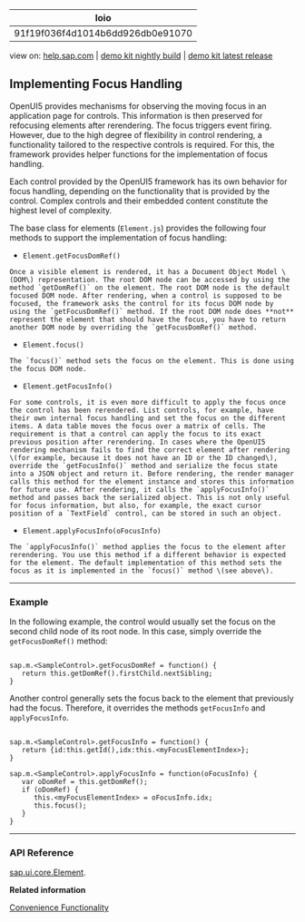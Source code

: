 | loio |
| -----|
| 91f19f036f4d1014b6dd926db0e91070 |

<div id="loio">

view on: [help.sap.com](https://help.sap.com/viewer/DRAFT/3237636b137e43519a20ad5513c49ccb/latest/en-US/91f19f036f4d1014b6dd926db0e91070.html) | [demo kit nightly build](https://openui5nightly.hana.ondemand.com/#/topic/91f19f036f4d1014b6dd926db0e91070) | [demo kit latest release](https://openui5.hana.ondemand.com/#/topic/91f19f036f4d1014b6dd926db0e91070)</div>
<!-- loio91f19f036f4d1014b6dd926db0e91070 -->

## Implementing Focus Handling

OpenUI5 provides mechanisms for observing the moving focus in an application page for controls. This information is then preserved for refocusing elements after rerendering. The focus triggers event firing. However, due to the high degree of flexibility in control rendering, a functionality tailored to the respective controls is required. For this, the framework provides helper functions for the implementation of focus handling.

Each control provided by the OpenUI5 framework has its own behavior for focus handling, depending on the functionality that is provided by the control. Complex controls and their embedded content constitute the highest level of complexity.

The base class for elements \(`Element.js`\) provides the following four methods to support the implementation of focus handling:

-    `Element.getFocusDomRef()` 

    Once a visible element is rendered, it has a Document Object Model \(DOM\) representation. The root DOM node can be accessed by using the method `getDomRef()` on the element. The root DOM node is the default focused DOM node. After rendering, when a control is supposed to be focused, the framework asks the control for its focus DOM node by using the `getFocusDomRef()` method. If the root DOM node does **not** represent the element that should have the focus, you have to return another DOM node by overriding the `getFocusDomRef()` method.

-    `Element.focus()` 

    The `focus()` method sets the focus on the element. This is done using the focus DOM node.

-    `Element.getFocusInfo()` 

    For some controls, it is even more difficult to apply the focus once the control has been rerendered. List controls, for example, have their own internal focus handling and set the focus on the different items. A data table moves the focus over a matrix of cells. The requirement is that a control can apply the focus to its exact previous position after rerendering. In cases where the OpenUI5 rendering mechanism fails to find the correct element after rendering \(for example, because it does not have an ID or the ID changed\), override the `getFocusInfo()` method and serialize the focus state into a JSON object and return it. Before rendering, the render manager calls this method for the element instance and stores this information for future use. After rendering, it calls the `applyFocusInfo()` method and passes back the serialized object. This is not only useful for focus information, but also, for example, the exact cursor position of a `TextField` control, can be stored in such an object.

-    `Element.applyFocusInfo(oFocusInfo)` 

    The `applyFocusInfo()` method applies the focus to the element after rerendering. You use this method if a different behavior is expected for the element. The default implementation of this method sets the focus as it is implemented in the `focus()` method \(see above\).


***

<a name="loio91f19f036f4d1014b6dd926db0e91070__section_52A752721BCF4CFBB9D724F17370144A"/>

### Example

In the following example, the control would usually set the focus on the second child node of its root node. In this case, simply override the `getFocusDomRef()` method:

```lang-js

sap.m.<SampleControl>.getFocusDomRef = function() {
   return this.getDomRef().firstChild.nextSibling;
}
```

Another control generally sets the focus back to the element that previously had the focus. Therefore, it overrides the methods `getFocusInfo` and `applyFocusInfo`.

```lang-js

sap.m.<SampleControl>.getFocusInfo = function() {
   return {id:this.getId(),idx:this.<myFocusElementIndex>};
}

sap.m.<SampleControl>.applyFocusInfo = function(oFocusInfo) {
   var oDomRef = this.getDomRef();
   if (oDomRef) {
      this.<myFocusElementIndex> = oFocusInfo.idx;
      this.focus();
   }
}
```

***

### API Reference

[sap.ui.core.Element](https://openui5.hana.ondemand.com/#docs/api/symbols/sap.ui.core.Element.html).

**Related information**  


[Convenience Functionality](Convenience_Functionality_1f2d73b.md)

